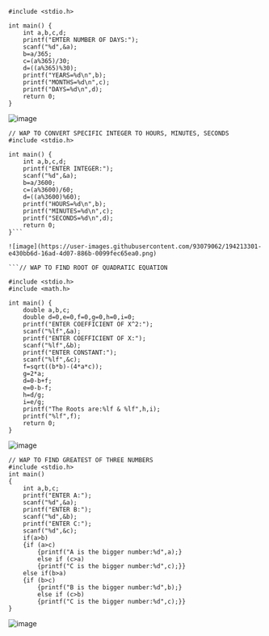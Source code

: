 ```// WAP TO CONVERT SPECIFIC DAYS TO YEARS,MONTHS,DAYS
#include <stdio.h>

int main() {
    int a,b,c,d;
    printf("EMTER NUMBER OF DAYS:");
    scanf("%d",&a);
    b=a/365;
    c=(a%365)/30;
    d=((a%365)%30);
    printf("YEARS=%d\n",b);
    printf("MONTHS=%d\n",c);
    printf("DAYS=%d\n",d);
    return 0;
}
```
![image](https://user-images.githubusercontent.com/93079062/194212870-562f5bb8-6962-41b5-9ab5-1979ab561253.png)
```
// WAP TO CONVERT SPECIFIC INTEGER TO HOURS, MINUTES, SECONDS
#include <stdio.h>

int main() {
    int a,b,c,d;
    printf("ENTER INTEGER:");
    scanf("%d",&a);
    b=a/3600;
    c=(a%3600)/60;
    d=((a%3600)%60);
    printf("HOURS=%d\n",b);
    printf("MINUTES=%d\n",c);
    printf("SECONDS=%d\n",d);
    return 0;
}```

![image](https://user-images.githubusercontent.com/93079062/194213301-e430bb6d-16ad-4d07-886b-0099fec65ea0.png)

```// WAP TO FIND ROOT OF QUADRATIC EQUATION

#include <stdio.h>
#include <math.h>    

int main() {
    double a,b,c;
    double d=0,e=0,f=0,g=0,h=0,i=0;
    printf("ENTER COEFFICIENT OF X^2:");
    scanf("%lf",&a);
    printf("ENTER COEFFICIENT OF X:");
    scanf("%lf",&b);
    printf("ENTER CONSTANT:");
    scanf("%lf",&c);
    f=sqrt((b*b)-(4*a*c));
    g=2*a;
    d=0-b+f;
    e=0-b-f;
    h=d/g;
    i=e/g;
    printf("The Roots are:%lf & %lf",h,i);
    printf("%lf",f);
    return 0;
}
```
![image](https://user-images.githubusercontent.com/93079062/194217850-a84ff18a-fb84-4271-b68d-4b6615a2974f.png)
```
// WAP TO FIND GREATEST OF THREE NUMBERS
#include <stdio.h>
int main() 
{
    int a,b,c;
    printf("ENTER A:");
    scanf("%d",&a);
    printf("ENTER B:");
    scanf("%d",&b);
    printf("ENTER C:");
    scanf("%d",&c);
    if(a>b)
    {if (a>c)
        {printf("A is the bigger number:%d",a);}
        else if (c>a)
        {printf("C is the bigger number:%d",c);}}
    else if(b>a)
    {if (b>c)
        {printf("B is the bigger number:%d",b);}
        else if (c>b)
        {printf("C is the bigger number:%d",c);}}
}
```       
![image](https://user-images.githubusercontent.com/93079062/194220314-9a4a2cb2-dfee-4561-bfe0-be197c9feb41.png)
